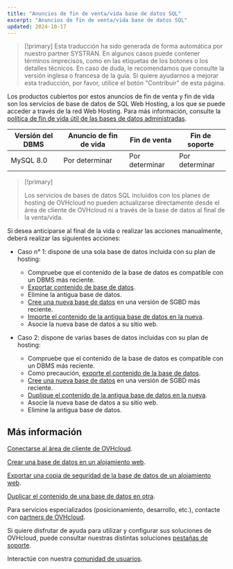 ```yaml
---
title: "Anuncios de fin de venta/vida base de datos SQL"
excerpt: "Anuncios de fin de venta/vida base de datos SQL"
updated: 2024-10-17
---
```


> [!primary]
> Esta traducción ha sido generada de forma automática por nuestro partner SYSTRAN. En algunos casos puede contener términos imprecisos, como en las etiquetas de los botones o los detalles técnicos. En caso de duda, le recomendamos que consulte la versión inglesa o francesa de la guía. Si quiere ayudarnos a mejorar esta traducción, por favor, utilice el botón "Contribuir" de esta página.
>

Los productos cubiertos por estos anuncios de fin de venta y fin de vida son los servicios de base de datos de SQL Web Hosting, a los que se puede acceder a través de la red Web Hosting. Para más información, consulte la [política de fin de vida útil de las bases de datos administradas](/pages/web_cloud/web_cloud_databases/eol-policy).

|Versión del DBMS|Anuncio de fin de vida|Fin de venta|Fin de soporte|
|---|---|---|---|
|MySQL 8.0|Por determinar|Por determinar|Por determinar|

> [!primary]
>
> Los servicios de bases de datos SQL incluidos con los planes de hosting de OVHcloud no pueden actualizarse directamente desde el área de cliente de OVHcloud ni a través de la base de datos al final de la venta/vida.
>

Si desea anticiparse al final de la vida o realizar las acciones manualmente, deberá realizar las siguientes acciones:

- Caso n° 1: dispone de una sola base de datos incluida con su plan de hosting:
    - Compruebe que el contenido de la base de datos es compatible con un DBMS más reciente.
    - [Exportar contenido de base de datos](/pages/web_cloud/web_hosting/sql_database_export).
    - Elimine la antigua base de datos.
    - [Cree una nueva base de datos](/pages/web_cloud/web_hosting/sql_create_database) en una versión de SGBD más reciente.
    - [Importe el contenido de la antigua base de datos en la nueva](/pages/web_cloud/web_hosting/sql_importing_mysql_database).
    - Asocie la nueva base de datos a su sitio web.

- Caso 2: dispone de varias bases de datos incluidas con su plan de hosting:
    - Compruebe que el contenido de la base de datos es compatible con un DBMS más reciente.
    - Como precaución, [exporte el contenido de la base de datos](/pages/web_cloud/web_hosting/sql_database_export).
    - [Cree una nueva base de datos](/pages/web_cloud/web_hosting/sql_create_database) en una versión de SGBD más reciente.
    - [Duplique el contenido de la antigua base de datos en la nueva](/pages/web_cloud/web_hosting/copy_database).
    - Asocie la nueva base de datos a su sitio web.
    - Elimine la antigua base de datos.

## Más información

[Conectarse al área de cliente de OVHcloud](/pages/account_and_service_management/account_information/ovhcloud-account-login).

[Crear una base de datos en un alojamiento web](/pages/web_cloud/web_hosting/sql_create_database).

[Exportar una copia de seguridad de la base de datos de un alojamiento web](/pages/web_cloud/web_hosting/sql_database_export).

[Duplicar el contenido de una base de datos en otra](/pages/web_cloud/web_hosting/copy_database).

Para servicios especializados (posicionamiento, desarrollo, etc.), contacte con [partners de OVHcloud](/links/partner).

Si quiere disfrutar de ayuda para utilizar y configurar sus soluciones de OVHcloud, puede consultar nuestras distintas soluciones [pestañas de soporte](/links/support).

Interactúe con nuestra [comunidad de usuarios](/links/community).
